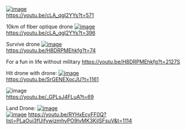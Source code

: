 [![image](https://github.com/user-attachments/assets/06b766c7-d1cf-47ac-af07-4ec3269698b3)](https://youtu.be/cLA_qgl2YYs?t=571)  
https://youtu.be/cLA_qgl2YYs?t=571  


10km of fiber optique drone
[![image](https://github.com/user-attachments/assets/64f2014e-b388-4cc7-921f-0357c1a2e303)](https://youtu.be/cLA_qgl2YYs?t=396)  
https://youtu.be/cLA_qgl2YYs?t=396  



Survive drone
[![image](https://github.com/user-attachments/assets/f14c7a53-897b-46d9-b9aa-bc19ddd92933)
](https://youtu.be/H8DRPMEhkfg?t=74)  
https://youtu.be/H8DRPMEhkfg?t=74  



For a fun in life without military
https://youtu.be/H8DRPMEhkfg?t=2127S




Hit drone with drone:
[![image](https://github.com/user-attachments/assets/6a93862b-1c43-4fdf-9a0f-0ee8e39f3851)](https://youtu.be/SrGENEXocJU?t=1161)  
https://youtu.be/SrGENEXocJU?t=1161  




![image](https://github.com/user-attachments/assets/54538088-e16d-4d86-b5fe-253ae30f5c94)  
https://youtu.be/_GPLsJ4FLuA?t=69  



Land Drone:
[![image](https://github.com/user-attachments/assets/41f876cd-1746-48ff-baff-a85038a2d91b)](https://youtu.be/RYHxEcyFF0Q?list=PLaOuj3fUifywizmhyPO9lvMK3KilSFsuV&t=1114)  
[![image](https://github.com/user-attachments/assets/f1d8ace0-86be-42cd-87ce-aa062f097c65)](https://youtu.be/RYHxEcyFF0Q?list=PLaOuj3fUifywizmhyPO9lvMK3KilSFsuV&t=1114)
https://youtu.be/RYHxEcyFF0Q?list=PLaOuj3fUifywizmhyPO9lvMK3KilSFsuV&t=1114
  
